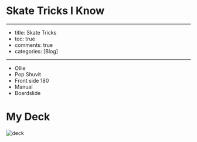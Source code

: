 
# Skate Tricks I Know
---
- title: Skate Tricks
- toc: true
- comments: true
- categories: [Blog]
---

- Ollie
- Pop Shuvit
- Front side 180
- Manual
- Boardslide

# My Deck
![deck]({{site.baseurl}}/images/SKATEDECK.jpg)